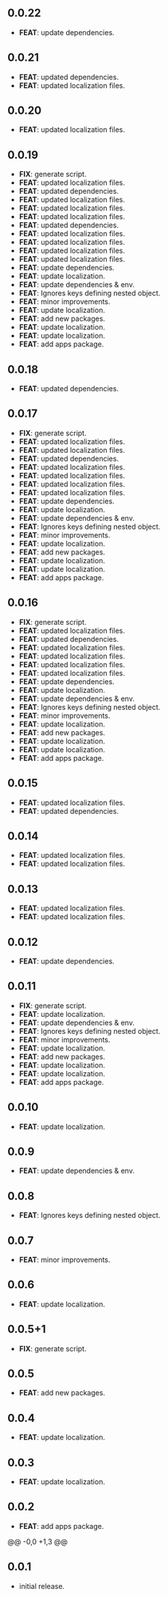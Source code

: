 ## 0.0.22

 - **FEAT**: update dependencies.

## 0.0.21

 - **FEAT**: updated dependencies.
 - **FEAT**: updated localization files.

## 0.0.20

 - **FEAT**: updated localization files.

## 0.0.19

 - **FIX**: generate script.
 - **FEAT**: updated localization files.
 - **FEAT**: updated dependencies.
 - **FEAT**: updated localization files.
 - **FEAT**: updated localization files.
 - **FEAT**: updated localization files.
 - **FEAT**: updated dependencies.
 - **FEAT**: updated localization files.
 - **FEAT**: updated localization files.
 - **FEAT**: updated localization files.
 - **FEAT**: updated localization files.
 - **FEAT**: update dependencies.
 - **FEAT**: update localization.
 - **FEAT**: update dependencies & env.
 - **FEAT**: Ignores keys defining nested object.
 - **FEAT**: minor improvements.
 - **FEAT**: update localization.
 - **FEAT**: add new packages.
 - **FEAT**: update localization.
 - **FEAT**: update localization.
 - **FEAT**: add apps package.

## 0.0.18

 - **FEAT**: updated dependencies.

## 0.0.17

 - **FIX**: generate script.
 - **FEAT**: updated localization files.
 - **FEAT**: updated localization files.
 - **FEAT**: updated dependencies.
 - **FEAT**: updated localization files.
 - **FEAT**: updated localization files.
 - **FEAT**: updated localization files.
 - **FEAT**: updated localization files.
 - **FEAT**: update dependencies.
 - **FEAT**: update localization.
 - **FEAT**: update dependencies & env.
 - **FEAT**: Ignores keys defining nested object.
 - **FEAT**: minor improvements.
 - **FEAT**: update localization.
 - **FEAT**: add new packages.
 - **FEAT**: update localization.
 - **FEAT**: update localization.
 - **FEAT**: add apps package.

## 0.0.16

 - **FIX**: generate script.
 - **FEAT**: updated localization files.
 - **FEAT**: updated dependencies.
 - **FEAT**: updated localization files.
 - **FEAT**: updated localization files.
 - **FEAT**: updated localization files.
 - **FEAT**: updated localization files.
 - **FEAT**: update dependencies.
 - **FEAT**: update localization.
 - **FEAT**: update dependencies & env.
 - **FEAT**: Ignores keys defining nested object.
 - **FEAT**: minor improvements.
 - **FEAT**: update localization.
 - **FEAT**: add new packages.
 - **FEAT**: update localization.
 - **FEAT**: update localization.
 - **FEAT**: add apps package.

## 0.0.15

 - **FEAT**: updated localization files.
 - **FEAT**: updated dependencies.

## 0.0.14

 - **FEAT**: updated localization files.
 - **FEAT**: updated localization files.

## 0.0.13

 - **FEAT**: updated localization files.
 - **FEAT**: updated localization files.

## 0.0.12

 - **FEAT**: update dependencies.

## 0.0.11

 - **FIX**: generate script.
 - **FEAT**: update localization.
 - **FEAT**: update dependencies & env.
 - **FEAT**: Ignores keys defining nested object.
 - **FEAT**: minor improvements.
 - **FEAT**: update localization.
 - **FEAT**: add new packages.
 - **FEAT**: update localization.
 - **FEAT**: update localization.
 - **FEAT**: add apps package.

## 0.0.10

 - **FEAT**: update localization.

## 0.0.9

 - **FEAT**: update dependencies & env.

## 0.0.8

 - **FEAT**: Ignores keys defining nested object.

## 0.0.7

 - **FEAT**: minor improvements.

## 0.0.6

 - **FEAT**: update localization.

## 0.0.5+1

 - **FIX**: generate script.

## 0.0.5

 - **FEAT**: add new packages.

## 0.0.4

 - **FEAT**: update localization.

## 0.0.3

 - **FEAT**: update localization.

## 0.0.2

 - **FEAT**: add apps package.

@@ -0,0 +1,3 @@

## 0.0.1

- initial release.
